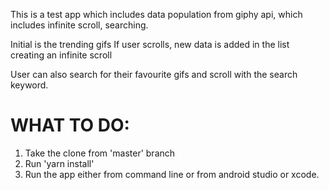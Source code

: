 This is a test app which includes data population from giphy api, which includes infinite scroll, searching.

Initial is the trending gifs
If user scrolls, new data is added in the list creating an infinite scroll

User can also search for their favourite gifs and scroll with the search keyword.

# WHAT TO DO:
1. Take the clone from 'master' branch
2. Run 'yarn install'
3. Run the app either from command line or from android studio or xcode.

